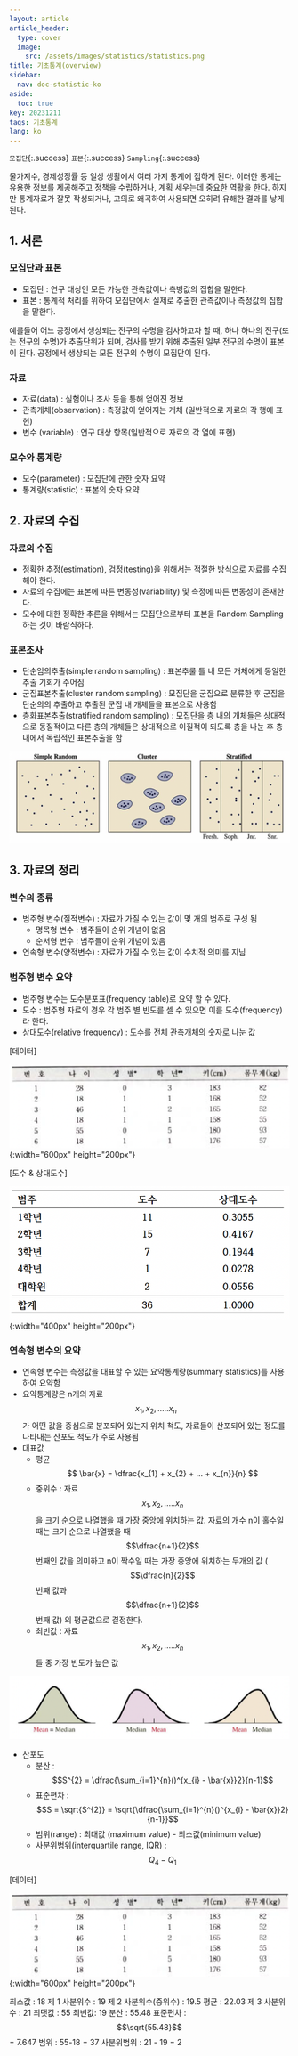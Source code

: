 ```yaml
---
layout: article
article_header:
  type: cover
  image:
    src: /assets/images/statistics/statistics.png
title: 기초통계(overview)
sidebar:
  nav: doc-statistic-ko
aside:
  toc: true
key: 20231211
tags: 기초통계
lang: ko
---
```


`모집단`{:.success} `표본`{:.success} `Sampling`{:.success}

물가지수, 경제성장률 등 일상 생활에서 여러 가지 통계에 접하게 된다. 이러한 통계는 유용한 정보를 제공해주고 정책을 수립하거나, 계획 세우는데 중요한 역활을 한다.
하지만 통계자료가 잘못 작성되거나, 고의로 왜곡하여 사용되면 오히려 유해한 결과를 낳게 된다.

<!--more-->

## 1. 서론
### 모집단과 표본
- 모집단 : 연구 대상인 모든 가능한 관측값이나 측벙값의 집합을 말한다.
- 표본 : 통계적 처리를 위하여 모집단에서 실제로 추출한 관측값이나 측정값의 집합을 말한다.

예를들어 어느 공정에서 생상되는 전구의 수명을 검사하고자 할 때, 하나 하나의 전구(또는 전구의 수명)가 추출단위가 되며, 검사를 받기 위해 추출된 일부 전구의 수명이 표본이 된다. 공정에서 생상되는 모든 전구의 수명이 모집단이 된다.

### 자료
- 자료(data) : 실험이나 조사 등을 통해 얻어진 정보
- 관측개체(observation) : 측정값이 얻어지는 개체 (일반적으로 자료의 각 행에 표현)
- 변수 (variable) : 연구 대상 항목(일반적으로 자료의 각 열에 표현)

### 모수와 통계량
- 모수(parameter) : 모집단에 관한 숫자 요약
- 통계량(statistic) : 표본의 숫자 요약

## 2. 자료의 수집
### 자료의 수집
- 정확한 추정(estimation), 검정(testing)을 위해서는 적절한 방식으로 자료를 수집해야 한다.
- 자료의 수집에는 표본에 따른 변동성(variability) 및 측정에 따른 변동성이 존재한다.
- 모수에 대한 정확한 추론을 위해서는 모집단으로부터 표본을 Random Sampling 하는 것이 바람직하다.

### 표본조사
- 단순임의추출(simple random sampling) : 표본추룰 틀 내 모든 개체에게 동일한 추출 기회가 주어짐
- 군집표본추출(cluster random sampling) : 모집단을 군집으로 분류한 후 군집을 단순의의 추출하고 추출된 군집 내 개체들을 표본으로 사용함
- 층화표본추출(stratified random sampling) : 모집단을 층 내의 개체들은 상대적으로 동질적이고 다른 층의 개체들은 상대적으로 이질적이 되도록 층을 나눈 후 층 내에서 독립적인 표본추출을 함

![Image](/assets/images/statistics/sampling.png)

## 3. 자료의 정리
### 변수의 종류
- 범주형 변수(질적변수) : 자료가 가질 수 있는 값이 몇 개의 범주로 구성 됨
  - 명목형 변수 : 범주들이 순위 개념이 없음
  - 순서형 변수 : 범주들이 순위 개념이 있음
- 연속형 변수(양적변수) : 자료가 가질 수 있는 값이 수치적 의미를 지님

### 범주형 변수 요약
- 범주형 변수는 도수분포표(frequency table)로 요약 할 수 있다.
- 도수 : 범주형 자료의 경우 각 범주 별 빈도를 셀 수 있으면 이를 도수(frequency) 라 한다.
- 상대도수(relative frequency) : 도수를 전체 관측개체의 숫자로 나눈 값

[데이터]

![Image](/assets/images/statistics/frequency_data.png){:width="600px" height="200px"}

[도수 & 상대도수]

![Image](/assets/images/statistics/frequency.png){:width="400px" height="200px"}

### 연속형 변수의 요약
- 연속형 변수는 측정값을 대표할 수 있는 요약통계량(summary statistics)를 사용하여 요약함
- 요약통계량은 n개의 자료 $$x_{1}, x_{2}, .....x_{n}$$ 가 어떤 값을 중심으로 분포되어 있는지 위치 척도, 자료들이 산포되어 있는 정도를 나타내는 산포도 척도가 주로 사용됨
- 대표값
  - 평균
  $$
  \bar{x} = \dfrac{x_{1} + x_{2} + ... + x_{n}}{n}
  $$
  - 중위수 : 자료 $$x_{1}, x_{2}, .....x_{n}$$ 을 크기 순으로 나열했을 때 가장 중앙에 위치하는 값. 자료의 개수 n이 홀수일 때는 크기 순으로 나열했을 때 $$\dfrac{n+1}{2}$$ 번째인 값을 의미하고 n이 짝수일 때는 가장 중앙에 위치하는 두개의 값 ($$\dfrac{n}{2}$$번째 값과 $$\dfrac{n+1}{2}$$번째 값) 의 평균값으로 결정한다.
  - 최빈값 : 자료 $$x_{1}, x_{2}, .....x_{n}$$ 들 중 가장 빈도가 높은 값

![Image](/assets/images/statistics/distribution_graph.png)

- 산포도
  - 분산 : $$S^{2} = \dfrac{\sum_{i=1}^{n}()^{x_{i} - \bar{x}}2}{n-1}$$
  - 표준편차 : $$S = \sqrt{S^{2}} = \sqrt{\dfrac{\sum_{i=1}^{n}()^{x_{i} - \bar{x}}2}{n-1}}$$
  - 범위(range) : 최대값 (maximum value) - 최소값(minimum value)
  - 사분위범위(interquartile range, IQR) : $$Q_{4} - Q_{1}$$

[데이터]

![Image](/assets/images/statistics/frequency_data.png){:width="600px" height="200px"}

최소값 : 18
제 1 사분위수 : 19
제 2 사분위수(중위수) : 19.5
평균 : 22.03
제 3 사분위수 : 21
최댓값 : 55
최빈값: 19
분산 : 55.48
표준편차 : $$\sqrt{55.48}$$ = 7.647
범위 : 55-18 = 37
사분위범위 : 21 - 19 = 2
